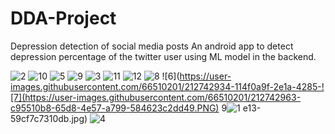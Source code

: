# DDA-Project
Depression detection of social media posts
An android app to detect depression percentage of the twitter user using ML model in the backend.

![2](https://user-images.githubusercontent.com/66510201/212742772-060c4e61-77cb-442d-a413-b24025bbe570.PNG) ![10](https://user-images.githubusercontent.com/66510201/212742793-26a2b33f-e9c7-40cf-aa2e-89cc0921e982.jpg) ![5](https://user-images.githubusercontent.com/66510201/212742803-8c5acded-5360-4910-aa1c-dcdd58bcb7a4.jpg)
![9](https://user-images.githubusercontent.com/66510201/212742824-bdfdc9dd-babb-4775-8756-83b31ef50b13.jpg) ![3](https://user-images.githubusercontent.com/66510201/212742872-347da880-c80b-4652-a6d1-1b59d7d1b006.jpg) ![11](https://user-images.githubusercontent.com/66510201/212742900-61eb90ab-0c4d-488b-9df6-36a673f3a93b.jpg) ![12](https://user-images.githubusercontent.com/66510201/212742906-73d08acd-9419-4388-a7df-3845890c3517.jpg)
![8](https://user-images.githubusercontent.com/66510201/212742917-41715172-c8a8-418c-81e8-2614fee4e898.jpg) ![6](https://user-images.githubusercontent.com/66510201/212742934-114f0a9f-2e1a-4285-![7](https://user-images.githubusercontent.com/66510201/212742963-c95510b8-65d8-4e57-a799-584623c2dd49.PNG) 9![1](https://user-images.githubusercontent.com/66510201/212742954-262d4998-2d3e-4a00-89f9-d8d5a32391c1.PNG)
e13-59cf7c7310db.jpg) ![4](https://user-images.githubusercontent.com/66510201/212742981-ebdfad2a-389f-4084-8417-59a53450327d.PNG)
